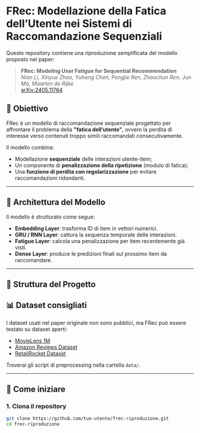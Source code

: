 # FRec: Modellazione della Fatica dell’Utente nei Sistemi di Raccomandazione Sequenziali

Questo repository contiene una riproduzione semplificata del modello proposto nel paper:

> **FRec: Modeling User Fatigue for Sequential Recommendation**  
> *Nian Li, Xinyue Zhao, Yuhang Chen, Pengjie Ren, Zhaochun Ren, Jun Ma, Maarten de Rijke*  
> [arXiv:2405.11764](https://arxiv.org/abs/2405.11764)

## 📌 Obiettivo

FRec è un modello di raccomandazione sequenziale progettato per affrontare il problema della **"fatica dell’utente"**, ovvero la perdita di interesse verso contenuti troppo simili raccomandati consecutivamente.

Il modello combina:
- Modellazione **sequenziale** delle interazioni utente-item;
- Un componente di **penalizzazione della ripetizione** (modulo di fatica);
- Una **funzione di perdita con regolarizzazione** per evitare raccomandazioni ridondanti.

---

## 🧱 Architettura del Modello

Il modello è strutturato come segue:

- **Embedding Layer**: trasforma ID di item in vettori numerici.
- **GRU / RNN Layer**: cattura la sequenza temporale delle interazioni.
- **Fatigue Layer**: calcola una penalizzazione per item recentemente già visti.
- **Dense Layer**: produce le predizioni finali sul prossimo item da raccomandare.

---


## 📂 Struttura del Progetto


## 📊 Dataset consigliati

I dataset usati nel paper originale non sono pubblici, ma FRec può essere testato su dataset aperti:

- [MovieLens 1M](https://grouplens.org/datasets/movielens/1m/)  
- [Amazon Reviews Dataset](https://nijianmo.github.io/amazon/index.html)  
- [RetailRocket Dataset](https://www.kaggle.com/datasets/retailrocket/ecommerce-dataset)

Troverai gli script di preprocessing nella cartella `data/`.

---

## 🚀 Come iniziare

### 1. Clona il repository
```bash
git clone https://github.com/tuo-utente/frec-riproduzione.git
cd frec-riproduzione
